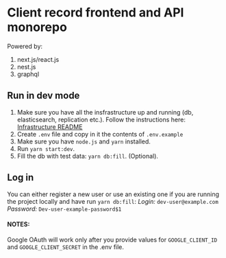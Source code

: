 # Client record frontend and API monorepo
Powered by:
1. next.js/react.js
2. nest.js
3. graphql

## Run in dev mode
1. Make sure you have all the insfrastructure up and running (db, elasticsearch, replication etc.). Follow the instructions here: [Infrastructure README](https://github.com/gena-tokarev/client-record/README.md)
2. Create `.env` file and copy in it the contents of `.env.example`
3. Make sure you have `node.js` and `yarn` installed.
4. Run `yarn start:dev`.
5. Fill the db with test data: `yarn db:fill`. (Optional).

## Log in
You can either register a new user or use an existing one if you are running the project locally and have run `yarn db:fill`:
*Login:* `dev-user@example.com`
*Password:* `Dev-user-example-password$1`

#### NOTES:
Google OAuth will work only after you provide values for `GOOGLE_CLIENT_ID` and `GOOGLE_CLIENT_SECRET` in the .env file.
